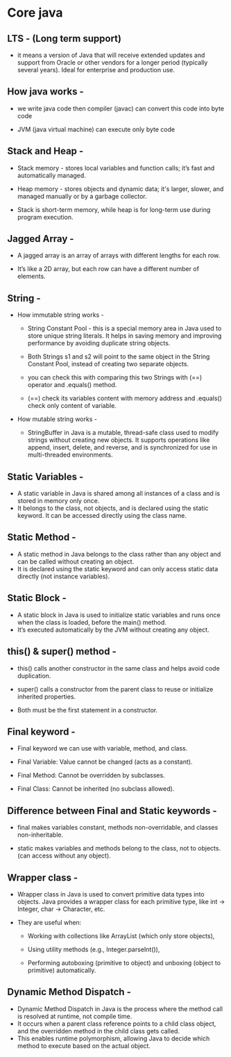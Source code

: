 
# Core java

## LTS - (Long term support)
- it means a version of Java that will receive extended updates and support from Oracle or other vendors for a longer period (typically several years). Ideal for enterprise and production use.

## How java works -
- we write java code then compiler (javac) can convert this code into byte code

- JVM (java virtual machine) can execute only byte code

## Stack and Heap - 
- Stack memory -  stores local variables and function calls; it’s fast and automatically managed.

- Heap memory - stores objects and dynamic data; it's larger, slower, and managed manually or by a garbage collector.

- Stack is short-term memory, while heap is for long-term use during program execution.

## Jagged Array - 
- A jagged array is an array of arrays with different lengths for each row.

- It’s like a 2D array, but each row can have a different number of elements.

## String - 
- How immutable string works - 
    - String Constant Pool - this is a special memory area in Java used to store unique string literals. It helps in saving memory and improving performance by avoiding duplicate string objects.

    - Both Strings s1 and s2 will point to the same object in the String Constant Pool, instead of creating two separate objects.

    - you can check this with comparing this two Strings with (==) operator and .equals() method.

    - (==) check its variables content with memory address and .equals() check only content of variable.

- How mutable string works - 
    - StringBuffer in Java is a mutable, thread-safe class used to modify strings without creating new objects. It supports operations like append, insert, delete, and reverse, and is synchronized for use in multi-threaded environments.


## Static Variables - 
- A static variable in Java is shared among all instances of a class and is stored in memory only once. 
- It belongs to the class, not objects, and is declared using the static keyword. It can be accessed directly using the class name.

## Static Method - 
- A static method in Java belongs to the class rather than any object and can be called without creating an object. 
- It is declared using the static keyword and can only access static data directly (not instance variables).

## Static Block - 
- A static block in Java is used to initialize static variables and runs once when the class is loaded, before the main() method. 
- It’s executed automatically by the JVM without creating any object.

## this() & super() method -
- this() calls another constructor in the same class and helps avoid code duplication.

- super() calls a constructor from the parent class to reuse or initialize inherited properties.

- Both must be the first statement in a constructor.


## Final keyword - 
- Final keyword we can use with variable, method, and class.

- Final Variable: Value cannot be changed (acts as a constant).

- Final Method: Cannot be overridden by subclasses.

- Final Class: Cannot be inherited (no subclass allowed).


## Difference between Final and Static keywords - 
- final makes variables constant, methods non-overridable, and classes non-inheritable.

- static makes variables and methods belong to the class, not to objects. (can access without any object).


## Wrapper class - 
- Wrapper class in Java is used to convert primitive data types into objects. Java provides a wrapper class for each primitive type, like int → Integer, char → Character, etc.

- They are useful when:

    - Working with collections like ArrayList (which only store objects),

    - Using utility methods (e.g., Integer.parseInt()),

    - Performing autoboxing (primitive to object) and unboxing (object to primitive) automatically.

## Dynamic Method Dispatch - 
- Dynamic Method Dispatch in Java is the process where the method call is resolved at runtime, not compile time. 
- It occurs when a parent class reference points to a child class object, and the overridden method in the child class gets called. 
- This enables runtime polymorphism, allowing Java to decide which method to execute based on the actual object.
